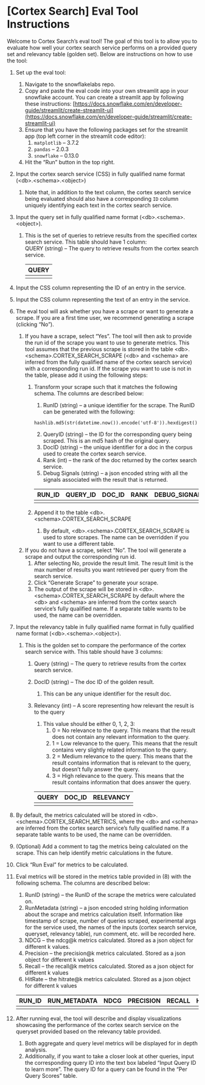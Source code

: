 # \[Cortex Search\] Eval Tool Instructions

Welcome to Cortex Search’s eval tool\! The goal of this tool is to allow you to evaluate how well your cortex search service performs on a provided query set and relevancy table (golden set). Below are instructions on how to use the tool:

1. Set up the eval tool:  
   1. Navigate to the snowflakelabs repo.  
   2. Copy and paste the eval code into your own streamlit app in your snowflake account. You can create a streamlit app by following these instructions: [https://docs.snowflake.com/en/developer-guide/streamlit/create-streamlit-ui](https://docs.snowflake.com/en/developer-guide/streamlit/create-streamlit-ui)  
   3. Ensure that you have the following packages set for the streamlit app (top left corner in the streamlit code editor):  
      1. `matplotlib` – 3.7.2  
      2. `pandas` – 2.0.3  
      3. `snowflake` – 0.13.0  
   4. Hit the “Run” button in the top right.  
2. Input the cortex search service (CSS) in fully qualified name format (\<db\>.\<schema\>.\<object\>)  
   1. Note that, in addition to the text column, the cortex search service being evaluated should also have a corresponding `ID` column uniquely identifying each text in the cortex search service.  
3. Input the query set in fully qualified name format (\<db\>.\<schema\>.\<object\>).  
   1. This is the set of queries to retrieve results from the specified cortex search service. This table should have 1 column:  
   QUERY (string) – The query to retrieve results from the cortex search service.

         | QUERY |
         | :---- |
         |       |

4. Input the CSS column representing the ID of an entry in the service.  
5. Input the CSS column representing the text of an entry in the service.  
6. The eval tool will ask whether you have a scrape or want to generate a scrape. If you are a first time user, we recommend generating a scrape (clicking “No”).  
   1. If you have a scrape, select “Yes”. The tool will then ask to provide the run id of the scrape you want to use to generate metrics. This tool assumes that the previous scrape is stored in the table \<db\>.\<schema\>.CORTEX\_SEARCH\_SCRAPE (\<db\> and \<schema\> are inferred from the fully qualified name of the cortex search service) with a corresponding run id. If the scrape you want to use is not in the table, please add it using the following steps:  
      1. Transform your scrape such that it matches the following schema. The columns are described below:  
         1. RunID (string) – a unique identifier for the scrape. The RunID can be generated with the following:

         `hashlib.md5(str(datetime.now()).encode('utf-8')).hexdigest()`

         2. QueryID (string) – the ID for the corresponding query being scraped. This is an md5 hash of the original query.  
         3. DocID (string) – the unique identifier for a doc in the corpus used to create the cortex search service.  
         4. Rank (int) – the rank of the doc returned by the cortex search service.  
         5. Debug Signals (string) – a json encoded string with all the signals associated with the result that is returned.

         | RUN\_ID | QUERY\_ID | DOC\_ID | RANK | DEBUG\_SIGNALS |
         | :---- | :---- | :---- | :---- | :---- |
         |       |       |       |       |       |


      2. Append it to the table  \<db\>.\<schema\>.CORTEX\_SEARCH\_SCRAPE  
         1. By default, \<db\>.\<schema\>.CORTEX\_SEARCH\_SCRAPE is used to store scrapes. The name can be overridden if you want to use a different table.   
   2. If you do not have a scrape, select “No”. The tool will generate a scrape and output the corresponding run id.  
      1. After selecting No, provide the result limit. The result limit is the max number of results you want retrieved per query from the search service.  
      2. Click “Generate Scrape” to generate your scrape.  
      3. The output of the scrape will be stored in \<db\>.\<schema\>.CORTEX\_SEARCH\_SCRAPE by default where the \<db\> and \<schema\> are inferred from the cortex search service’s fully qualified name. If a separate table wants to be used, the name can be overridden.   
7. Input the relevancy table in fully qualified name format in fully qualified name format (\<db\>.\<schema\>.\<object\>).  
   1. This is the golden set to compare the performance of the cortex search service with. This table should have 3 columns:  
      1. Query (string) – The query to retrieve results from the cortex search service.  
      2. DocID (string) – The doc ID of the golden result.  
         1. This can be any unique identifier for the result doc.  
      3. Relevancy (int) – A score representing how relevant the result is to the query  
         1. This value should be either 0, 1, 2, 3:  
            1. 0 \= No relevance to the query. This means that the result does not contain any relevant information to the query.  
            2. 1 \= Low relevance to the query. This means that the result contains very slightly related information to the query.  
            3. 2 \= Medium relevance to the query. This means that the result contains information that is relevant to the query, but doesn’t fully answer the query.  
            4. 3 \= High relevance to the query. This means that the result contains information that does answer the query.

         | QUERY | DOC\_ID | RELEVANCY |
         | :---- | :----   | :----     |
         |       |         |           |

8. By default, the metrics calculated will be stored in \<db\>.\<schema\>.CORTEX\_SEARCH\_METRICS, where the \<db\> and \<schema\> are inferred from the cortex search service’s fully qualified name. If a separate table wants to be used, the name can be overridden.  
9. (Optional) Add a comment to tag the metrics being calculated on the scrape. This can help identify metric calculations in the future.  
10. Click “Run Eval” for metrics to be calculated.  
11. Eval metrics will be stored in the metrics table provided in (8) with the following schema. The columns are described below:  
    1. RunID (string) – the RunID of the scrape the metrics were calculated on.  
    2. RunMetadata (string) – a json encoded string holding information about the scrape and metrics calculation itself. Information like timestamp of scrape, number of queries scraped, experimental args for the service used, the names of the inputs (cortex search service, queryset, relevancy table), run comment, etc. will be recorded here.  
    3. NDCG – the ndcg@k metrics calculated. Stored as a json object for different k values.  
    4. Precision – the precision@k metrics calculated. Stored as a json object for different k values  
    5. Recall – the recall@k metrics calculated. Stored as a json object for different k values  
    6. HitRate – the hitrate@k metrics calculated. Stored as a json object for different k values

      | RUN\_ID | RUN\_METADATA | NDCG | PRECISION | RECALL | HITRATE |
      | :---- | :---- | :---- | :---- | :---- | :---- |
      |       |       |       |       |       |       |

12. After running eval, the tool will describe and display visualizations showcasing the performance of the cortex search service on the queryset provided based on the relevancy table provided.  
    1. Both aggregate and query level metrics will be displayed for in depth analysis.  
    2. Additionally, if you want to take a closer look at other queries, input the corresponding query ID into the text box labeled “Input Query ID to learn more”. The query ID for a query can be found in the “Per Query Scores” table.